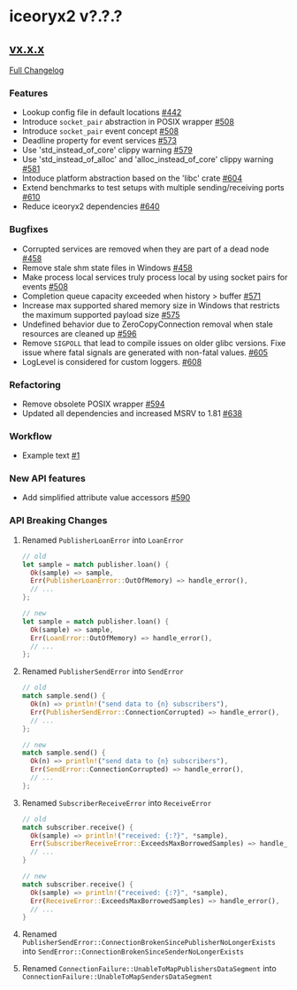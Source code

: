 # iceoryx2 v?.?.?

## [vx.x.x](https://github.com/eclipse-iceoryx/iceoryx2/tree/vx.x.x)

[Full Changelog](https://github.com/eclipse-iceoryx/iceoryx2/compare/vx.x.x...vx.x.x)

### Features

<!--
    NOTE: Add new entries sorted by issue number to minimize the possibility of
    conflicts when merging.
-->

* Lookup config file in default locations
    [#442](https://github.com/eclipse-iceoryx/iceoryx2/issues/442)
* Introduce `socket_pair` abstraction in POSIX wrapper
    [#508](https://github.com/eclipse-iceoryx/iceoryx2/issues/508)
* Introduce `socket_pair` event concept
    [#508](https://github.com/eclipse-iceoryx/iceoryx2/issues/508)
* Deadline property for event services
    [#573](https://github.com/eclipse-iceoryx/iceoryx2/issues/573)
* Use 'std_instead_of_core' clippy warning
    [#579](https://github.com/eclipse-iceoryx/iceoryx2/issues/579)
* Use 'std_instead_of_alloc' and 'alloc_instead_of_core' clippy warning
    [#581](https://github.com/eclipse-iceoryx/iceoryx2/issues/581)
* Intoduce platform abstraction based on the 'libc' crate
    [#604](https://github.com/eclipse-iceoryx/iceoryx2/issues/604)
* Extend benchmarks to test setups with multiple sending/receiving ports
    [#610](https://github.com/eclipse-iceoryx/iceoryx2/issues/610)
* Reduce iceoryx2 dependencies
    [#640](https://github.com/eclipse-iceoryx/iceoryx2/issues/640)

### Bugfixes

<!--
    NOTE: Add new entries sorted by issue number to minimize the possibility of
    conflicts when merging.
-->

* Corrupted services are removed when they are part of a dead node
    [#458](https://github.com/eclipse-iceoryx/iceoryx2/issues/458)
* Remove stale shm state files in Windows
    [#458](https://github.com/eclipse-iceoryx/iceoryx2/issues/458)
* Make process local services truly process local by using socket pairs
    for events
    [#508](https://github.com/eclipse-iceoryx/iceoryx2/issues/508)
* Completion queue capacity exceeded when history > buffer
    [#571](https://github.com/eclipse-iceoryx/iceoryx2/issues/571)
* Increase max supported shared memory size in Windows that restricts
    the maximum supported payload size
    [#575](https://github.com/eclipse-iceoryx/iceoryx2/issues/575)
* Undefined behavior due to ZeroCopyConnection removal when stale resources
    are cleaned up
    [#596](https://github.com/eclipse-iceoryx/iceoryx2/issues/596)
* Remove `SIGPOLL` that lead to compile issues on older glibc versions.
    Fixe issue where fatal signals are generated with non-fatal values.
    [#605](https://github.com/eclipse-iceoryx/iceoryx2/issues/605)
* LogLevel is considered for custom loggers.
    [#608](https://github.com/eclipse-iceoryx/iceoryx2/issues/608)

### Refactoring

<!--
    NOTE: Add new entries sorted by issue number to minimize the possibility of
    conflicts when merging.
-->

* Remove obsolete POSIX wrapper
    [#594](https://github.com/eclipse-iceoryx/iceoryx2/issues/594)
* Updated all dependencies and increased MSRV to 1.81
    [#638](https://github.com/eclipse-iceoryx/iceoryx2/issues/638)

### Workflow

<!--
    NOTE: Add new entries sorted by issue number to minimize the possibility of
    conflicts when merging.
-->

* Example text [#1](https://github.com/eclipse-iceoryx/iceoryx2/issues/1)

### New API features

<!--
    NOTE: Add new entries sorted by issue number to minimize the possibility of
    conflicts when merging.
-->

* Add simplified attribute value accessors
    [#590](https://github.com/eclipse-iceoryx/iceoryx2/issues/590)

### API Breaking Changes

1. Renamed `PublisherLoanError` into `LoanError`

   ```rust
   // old
   let sample = match publisher.loan() {
     Ok(sample) => sample,
     Err(PublisherLoanError::OutOfMemory) => handle_error(),
     // ...
   };

   // new
   let sample = match publisher.loan() {
     Ok(sample) => sample,
     Err(LoanError::OutOfMemory) => handle_error(),
     // ...
   };
   ```

2. Renamed `PublisherSendError` into `SendError`

   ```rust
   // old
   match sample.send() {
     Ok(n) => println!("send data to {n} subscribers"),
     Err(PublisherSendError::ConnectionCorrupted) => handle_error(),
     // ...
   };

   // new
   match sample.send() {
     Ok(n) => println!("send data to {n} subscribers"),
     Err(SendError::ConnectionCorrupted) => handle_error(),
     // ...
   };
   ```

3. Renamed `SubscriberReceiveError` into `ReceiveError`

   ```rust
   // old
   match subscriber.receive() {
     Ok(sample) => println!("received: {:?}", *sample),
     Err(SubscriberReceiveError::ExceedsMaxBorrowedSamples) => handle_error(),
     // ...
   }

   // new
   match subscriber.receive() {
     Ok(sample) => println!("received: {:?}", *sample),
     Err(ReceiveError::ExceedsMaxBorrowedSamples) => handle_error(),
     // ...
   }
   ```

4. Renamed `PublisherSendError::ConnectionBrokenSincePublisherNoLongerExists`
   into `SendError::ConnectionBrokenSinceSenderNoLongerExists`

5. Renamed `ConnectionFailure::UnableToMapPublishersDataSegment`
   into `ConnectionFailure::UnableToMapSendersDataSegment`
